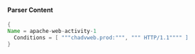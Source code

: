 #### Parser Content
```Java
{
Name = apache-web-activity-1
  Conditions = [ """chadvweb.prod:""", """ HTTP/1.1"""" ]
}
```